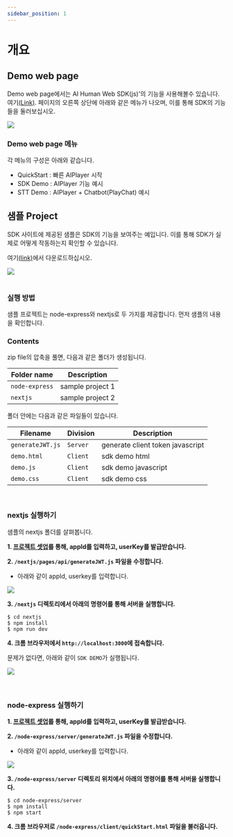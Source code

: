 ```yaml
---
sidebar_position: 1
---
```


# 개요

## Demo web page

Demo web page에서는 AI Human Web SDK(js)'의 기능을 사용해볼수 있습니다. 여기[(Link)](https://aihuman.deepbrain.io/webdemo/demo1.html). 페이지의 오른쪽 상단에 아래와 같은 메뉴가 나오며, 이를 통해 SDK의 기능들을 둘러보십시오.

<img src="/img/aihuman/web/demo_btn.png" />

### Demo web page 메뉴

각 메뉴의 구성은 아래와 같습니다.

- QuickStart : 빠른 AIPlayer 시작
- SDK Demo : AIPlayer 기능 예시 
- STT Demo : AIPlayer + Chatbot(PlayChat) 예시 

## 샘플 Project

SDK 사이트에 제공된 샘플은 SDK의 기능을 보여주는 예입니다. 이를 통해 SDK가 실제로 어떻게 작동하는지 확인할 수 있습니다.

여기[(link)](https://aihuman.deepbrain.io/aihuman/sdk)에서 다운로드하십시오.

<img src="/img/aihuman/web/sdk_sample1.png" />

<br />
<br />

### 실행 방법

샘플 프로젝트는 node-express와 nextjs로 두 가지를 제공합니다. 먼저 샘플의 내용을 확인합니다.

### Contents

zip file의 압축을 풀면, 다음과 같은 폴더가 생성됩니다. 

| Folder name    | Description      |
| -------------- | ---------------- |
| `node-express` | sample project 1 |
| `nextjs`       | sample project 2 |


폴더 안에는 다음과 같은 파일들이 있습니다. 

| Filename          | Division  |Description                      |
| ----------------- | -------- |----------------------------------|
| `generateJWT.js`  | `Server` | generate client token javascript
| `demo.html`      | `Client` | sdk demo html
| `demo.js`        | `Client` | sdk demo javascript
| `demo.css`       | `Client` | sdk demo css


<br />

### nextjs 실행하기

샘플의 nextjs 폴더를 살펴봅니다.

**1. [프로젝트 셋업](../getting-started/projectsetup)를 통해, appId를 입력하고, userKey를 발급받습니다.**

**2. `/nextjs/pages/api/generateJWT.js` 파일을 수정합니다.**

- 아래와 같이 appId, userkey를 입력합니다. 

<img src="/img/aihuman/web/sdk_sample3.png" />

**3. `/nextjs` 디렉토리에서 아래의 명령어를 통해 서버을 실행합니다.**

```
$ cd nextjs
$ npm install
$ npm run dev
```

**4. 크롬 브라우저에서 `http://localhost:3000`에 접속합니다.**

문제가 없다면, 아래와 같이 `SDK DEMO`가 실행됩니다.

<img src="/img/aihuman/web/sdk_demo_01_r1.png" />

<br />
<br />
<br />

### node-express 실행하기

**1. [프로젝트 셋업](../getting-started/projectsetup)를 통해, appId를 입력하고, userKey를 발급받습니다.**

**2. `/node-express/server/generateJWT.js` 파일을 수정합니다.**

- 아래와 같이 appId, userkey를 입력합니다. 

<img src="/img/aihuman/web/sdk_sample2.png" />

**3. `/node-express/server` 디렉토리 위치에서 아래의 명령어를 통해 서버을 실행합니다.**

```
$ cd node-express/server
$ npm install
$ npm start
```

**4. 크롬 브라우저로 `/node-express/client/quickStart.html` 파일을 불러옵니다.**

